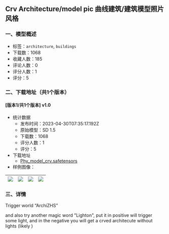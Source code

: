 ## Crv Architecture/model pic 曲线建筑/建筑模型照片风格
### 一、模型概述

- 标签：`architecture`, `buildings`
- 下载数：1068
- 收藏人数：185
- 评论人数：0
- 评分人数：1
- 评分：5

### 二、下载地址（共1个版本）

#### [版本1/共1个版本] v1.0

- 统计数据
  - 发布时间：2023-04-30T07:35:17.192Z
  - 原始模型：SD 1.5
  - 下载数：1068
  - 评分人数：1
  - 评分：5
- 下载地址
  - [Phy_model_crv.safetensors](https://civitai.com/api/download/models/49699)
- 样例图像：

| <img src="https://image.civitai.com/xG1nkqKTMzGDvpLrqFT7WA/32674c77-8122-4f98-b0b3-9d983df6c200/width=450/534240.jpeg" /> | <img src="https://image.civitai.com/xG1nkqKTMzGDvpLrqFT7WA/6ed1a0f3-d506-4942-3c02-d04c4f7d1400/width=450/534238.jpeg" /> | <img src="https://image.civitai.com/xG1nkqKTMzGDvpLrqFT7WA/8e29b08a-8efd-452d-b4a9-c26f564e4b00/width=450/534239.jpeg" /> | <img src="https://image.civitai.com/xG1nkqKTMzGDvpLrqFT7WA/159ca21e-8643-4651-1055-f9f1945aa100/width=450/534241.jpeg" /> |
| ---- | ---- | ---- | ---- |


### 三、详情
<p>Trigger world “ArchiZHS”</p><p>and also try another magic word "Lighton", put it in positive will trigger some light, and in the negative you will get a crved architecute without lights (likely )</p>